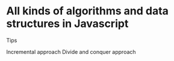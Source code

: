 # All kinds of algorithms and data structures in Javascript


Tips

Incremental approach
Divide and conquer approach

